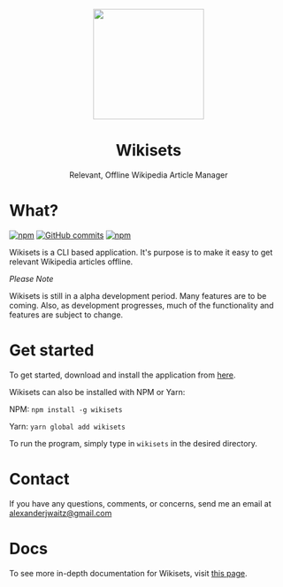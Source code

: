 <p></p>
<p align="center">
  <img src="https://upload.wikimedia.org/wikipedia/commons/thumb/7/77/Wikipedia_svg_logo.svg/2000px-Wikipedia_svg_logo.svg.png" height="200" />
  <h1 align="center">Wikisets</h1>
  <p align="center">Relevant, Offline Wikipedia Article Manager</p>
</p>
<p>
</p>

# What?
[![npm](https://img.shields.io/npm/v/wikisets.svg)](https://www.npmjs.com/package/wikisets)
[![GitHub commits](https://img.shields.io/github/commits-since/alexwaitz/wikisets/1.1.0-alpha.svg)](https://github.com/alexwaitz/wikisets)
[![npm](https://img.shields.io/npm/l/wikisets.svg)](https://www.npmjs.com/package/wikisets)

Wikisets is a CLI based application. It's purpose is to make it easy to get relevant Wikipedia articles offline.

*Please Note*

Wikisets is still in a alpha development period. Many features are to be coming. Also, as development progresses, much of the functionality and features are subject to change.

# Get started
To get started, download and install the application from [here](https://github.com/alexwaitz/wikisets/releases).

Wikisets can also be installed with NPM or Yarn:

NPM: `npm install -g wikisets`

Yarn: `yarn global add wikisets`

To run the program, simply type in `wikisets` in the desired directory.

# Contact
If you have any questions, comments, or concerns, send me an email at [alexanderjwaitz@gmail.com](mailto:alexanderjwaitz@gmail.com)

# Docs
To see more in-depth documentation for Wikisets, visit [this page](https://alexwaitz.github.io/wikisets).